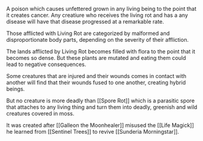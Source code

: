 A poison which causes unfettered grown in any living being to the point that it creates cancer. Any creatiure who receives the living rot and has a any disease will have that disease progressed at a remarkable rate.

Those afflicted with Living Rot are categorized by malformed and disproportionate body parts, depending on the severity of their affliction. 

The lands afflicted by Living Rot becomes filled with flora to the point that it becomes so dense. But these plants are mutated and eating them could lead to negative consequences.

Some creatures that are injured and their wounds comes in contact with another will find that their wounds fused to one another, creating hybrid beings.

But no creature is more deadly than [[Spore Rot]] which is a parasitic spore that attaches to any living thing and turn them into deadly, greenish and wild creatures covered in moss.

It was created after [[Galleon the Moonhealer]] misused the [[Life Magick]] he learned from [[Sentinel Trees]] to revive [[Sunderia Morningstar]].
